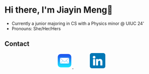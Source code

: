 <h1> Hi there, I'm Jiayin Meng👋 </h1>

* Currently a junior majoring in CS with a Physics minor @ UIUC 24'
* Pronouns: She/Her/Hers


## Contact
<div align="center">
    <a href="mailto:charlotte.m65012@gmail.com" target="_blank">
        <img src="./mail.png" width="10%"/>
    </a>
    <img width="10%" />
    <a href="https://www.linkedin.com/in/jiayin-meng2002/" target="_blank">
        <img src="./linkedin.png" width="10%"/>
    </a>
    
</div>
